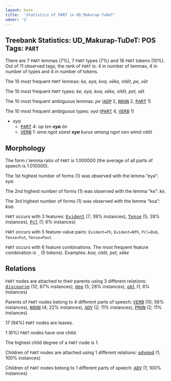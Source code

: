 ```yaml
---
layout: base
title:  'Statistics of PART in UD_Makurap-TuDeT'
udver: '2'
---
```


## Treebank Statistics: UD_Makurap-TuDeT: POS Tags: `PART`

There are 7 `PART` lemmas (7%), 7 `PART` types (7%) and 18 `PART` tokens (10%).
Out of 11 observed tags, the rank of `PART` is: 4 in number of lemmas, 4 in number of types and 4 in number of tokens.

The 10 most frequent `PART` lemmas: <em>ke, eya, koa, xēke, nitēt, pe, xēt</em>

The 10 most frequent `PART` types:  <em>ke, eya, koa, xēke, nitēt, pet, xēt</em>

The 10 most frequent ambiguous lemmas: <em>pe</em> (<tt><a href="mpu_tudet-pos-ADP.html">ADP</a></tt> 2, <tt><a href="mpu_tudet-pos-NOUN.html">NOUN</a></tt> 2, <tt><a href="mpu_tudet-pos-PART.html">PART</a></tt> 1)

The 10 most frequent ambiguous types:  <em>eya</em> (<tt><a href="mpu_tudet-pos-PART.html">PART</a></tt> 4, <tt><a href="mpu_tudet-pos-VERB.html">VERB</a></tt> 1)


* <em>eya</em>
  * <tt><a href="mpu_tudet-pos-PART.html">PART</a></tt> 4: <em>op ten <b>eya</b> õn</em>
  * <tt><a href="mpu_tudet-pos-VERB.html">VERB</a></tt> 1: <em>ama ngot xiaret <b>eya</b> kurux amang ngot oen wimõ nitēt</em>

## Morphology

The form / lemma ratio of `PART` is 1.000000 (the average of all parts of speech is 1.010000).

The 1st highest number of forms (1) was observed with the lemma “eya”: <em>eya</em>.

The 2nd highest number of forms (1) was observed with the lemma “ke”: <em>ke</em>.

The 3rd highest number of forms (1) was observed with the lemma “koa”: <em>koa</em>.

`PART` occurs with 3 features: <tt><a href="mpu_tudet-feat-Evident.html">Evident</a></tt> (7; 39% instances), <tt><a href="mpu_tudet-feat-Tense.html">Tense</a></tt> (5; 28% instances), <tt><a href="mpu_tudet-feat-Pcl.html">Pcl</a></tt> (1; 6% instances)

`PART` occurs with 5 feature-value pairs: `Evident=Fh`, `Evident=Nfh`, `Pcl=Dub`, `Tense=Fut`, `Tense=Past`

`PART` occurs with 6 feature combinations.
The most frequent feature combination is `_` (5 tokens).
Examples: <em>koa, nitēt, pet, xēke</em>


## Relations

`PART` nodes are attached to their parents using 3 different relations: <tt><a href="mpu_tudet-dep-discourse.html">discourse</a></tt> (12; 67% instances), <tt><a href="mpu_tudet-dep-dep.html">dep</a></tt> (5; 28% instances), <tt><a href="mpu_tudet-dep-obl.html">obl</a></tt> (1; 6% instances)

Parents of `PART` nodes belong to 4 different parts of speech: <tt><a href="mpu_tudet-pos-VERB.html">VERB</a></tt> (10; 56% instances), <tt><a href="mpu_tudet-pos-NOUN.html">NOUN</a></tt> (4; 22% instances), <tt><a href="mpu_tudet-pos-ADV.html">ADV</a></tt> (2; 11% instances), <tt><a href="mpu_tudet-pos-PRON.html">PRON</a></tt> (2; 11% instances)

17 (94%) `PART` nodes are leaves.

1 (6%) `PART` nodes have one child.

The highest child degree of a `PART` node is 1.

Children of `PART` nodes are attached using 1 different relations: <tt><a href="mpu_tudet-dep-advmod.html">advmod</a></tt> (1; 100% instances)

Children of `PART` nodes belong to 1 different parts of speech: <tt><a href="mpu_tudet-pos-ADV.html">ADV</a></tt> (1; 100% instances)

